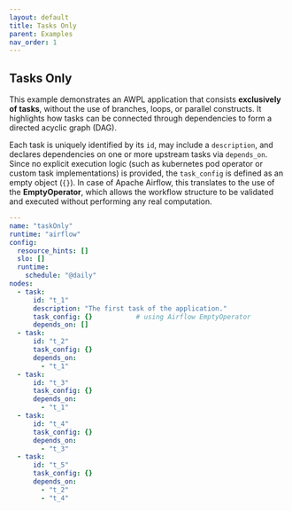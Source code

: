 ```yaml
---
layout: default
title: Tasks Only
parent: Examples
nav_order: 1
---
```


## Tasks Only

This example demonstrates an AWPL application that consists **exclusively of tasks**, without the use of branches, 
loops, or parallel constructs. It highlights how tasks can be connected through dependencies to form a directed acyclic 
graph (DAG).

Each task is uniquely identified by its `id`, may include a `description`, and declares dependencies on one or more upstream 
tasks via `depends_on`. Since no explicit execution logic (such as kubernetes pod operator or custom task implementations) is provided, 
the `task_config` is defined as an empty object (`{}`). In case of Apache Airflow, this translates to the use of 
the **EmptyOperator**, which allows the workflow structure to be validated and executed without performing any real computation.

```yaml
---
name: "taskOnly"
runtime: "airflow"
config:
  resource_hints: []
  slo: []
  runtime:
    schedule: "@daily"
nodes:
  - task:
      id: "t_1"
      description: "The first task of the application."
      task_config: {}           # using Airflow EmptyOperator 
      depends_on: []
  - task:
      id: "t_2"
      task_config: {}
      depends_on: 
        - "t_1"
  - task:
      id: "t_3"
      task_config: {}
      depends_on: 
        - "t_1"
  - task:
      id: "t_4"
      task_config: {}
      depends_on: 
        - "t_3"
  - task:
      id: "t_5"
      task_config: {}
      depends_on: 
        - "t_2"
        - "t_4"
```
